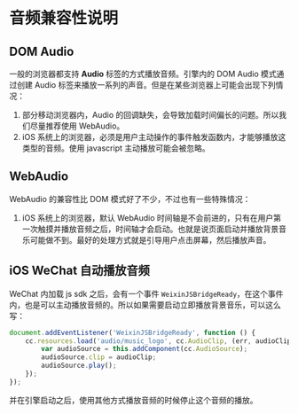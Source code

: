 # 音频兼容性说明

## DOM Audio

一般的浏览器都支持 **Audio** 标签的方式播放音频。引擎内的 DOM Audio 模式通过创建 Audio 标签来播放一系列的声音。但是在某些浏览器上可能会出现下列情况：

1. 部分移动浏览器内，Audio 的回调缺失，会导致加载时间偏长的问题。所以我们尽量推荐使用 WebAudio。
2. iOS 系统上的浏览器，必须是用户主动操作的事件触发函数内，才能够播放这类型的音频。使用 javascript 主动播放可能会被忽略。

## WebAudio

WebAudio 的兼容性比 DOM 模式好了不少，不过也有一些特殊情况：

1. iOS 系统上的浏览器，默认 WebAudio 时间轴是不会前进的，只有在用户第一次触摸并播放音频之后，时间轴才会启动。也就是说页面启动并播放背景音乐可能做不到。最好的处理方式就是引导用户点击屏幕，然后播放声音。

## iOS WeChat 自动播放音频

WeChat 内加载 js sdk 之后，会有一个事件 `WeixinJSBridgeReady`，在这个事件内，也是可以主动播放音频的。所以如果需要启动立即播放背景音乐，可以这么写：

```javascript
document.addEventListener('WeixinJSBridgeReady', function () {
    cc.resources.load('audio/music_logo', cc.AudioClip, (err, audioClip) => {
        var audioSource = this.addComponent(cc.AudioSource);
        audioSource.clip = audioClip;
        audioSource.play();
    });
});
```

并在引擎启动之后，使用其他方式播放音频的时候停止这个音频的播放。
